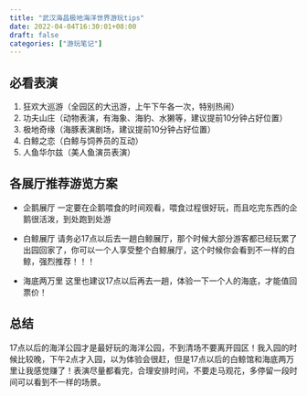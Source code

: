 ```yaml
---
title: "武汉海昌极地海洋世界游玩tips"
date: 2022-04-04T16:30:01+08:00
draft: false
categories: ["游玩笔记"]
---
```


## 必看表演 
1. 狂欢大巡游（全园区的大迅游，上午下午各一次，特别热闹） 
2. 功夫山庄（动物表演，有海象、海豹、水獭等，建议提前10分钟占好位置）  
3. 极地奇缘（海豚表演剧场，建议提前10分钟占好位置） 
4. 白鲸之恋（白鲸与饲养员的互动）
5. 人鱼华尔兹（美人鱼演员表演）

## 各展厅推荐游览方案
* 企鹅展厅 
一定要在企鹅喂食的时间观看，喂食过程很好玩，而且吃完东西的企鹅很活泼，到处跑到处游

* 白鲸展厅
请务必17点以后去一趟白鲸展厅，那个时候大部分游客都已经玩累了出园回家了，你可以一个人享受整个白鲸展厅，这个时候你会看到不一样的白鲸，强烈推荐！！！  

* 海底两万里
这里也建议17点以后再去一趟，体验一下一个人的海底，才能值回票价！

## 总结
17点以后的海洋公园才是最好玩的海洋公园，不到清场不要离开园区！我入园的时候比较晚，下午2点才入园，以为体验会很赶，但是17点以后的白鲸馆和海底两万里让我感觉赚了！表演尽量都看完，合理安排时间，不要走马观花，多停留一段时间可以看到不一样的场景。